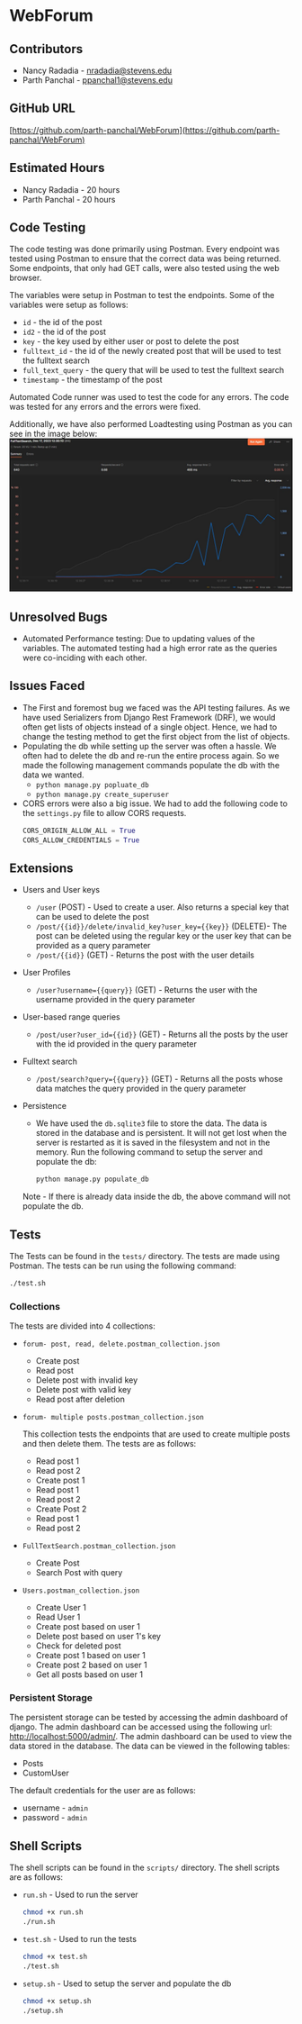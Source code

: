 # WebForum
## Contributors
* Nancy Radadia - [nradadia@stevens.edu](nradadia@stevens.edu)
* Parth Panchal - [ppanchal1@stevens.edu](ppanchal1@stevens.edu)

## GitHub URL
[https://github.com/parth-panchal/WebForum](https://github.com/parth-panchal/WebForum)

## Estimated Hours
* Nancy Radadia - 20 hours
* Parth Panchal - 20 hours

## Code Testing
The code testing was done primarily using Postman. Every endpoint was tested using Postman to ensure that the correct data was being returned. Some endpoints, that only had GET calls, were also tested using the web browser.

The variables were setup in Postman to test the endpoints. Some of the variables were setup as follows:
* `id` - the id of the post
* `id2` - the id of the post
* `key` - the key used by either user or post to delete the post
* `fulltext_id` - the id of the newly created post that will be used to test the fulltext search
* `full_text_query` - the query that will be used to test the fulltext search
* `timestamp` - the timestamp of the post

Automated Code runner was used to test the code for any errors. The code was tested for any errors and the errors were fixed. 

Additionally, we have also performed Loadtesting using Postman as you can see in the image below:  ![Alt text](./images/image.jpeg)

## Unresolved Bugs
* Automated Performance testing: Due to updating values of the variables. The automated testing had a high error rate as the queries were co-inciding with each other.

## Issues Faced
* The First and foremost bug we faced was the API testing failures. As we have used Serializers from Django Rest Framework (DRF), we would often get lists of objects instead of a single object. Hence, we had to change the testing method to get the first object from the list of objects.
* Populating the db while setting up the server was often a hassle. We often had to delete the db and re-run the entire process again. So we made the following management commands populate the db with the data we wanted.
  * `python manage.py popluate_db`
  * `python manage.py create_superuser`
* CORS errors were also a big issue. We had to add the following code to the `settings.py` file to allow CORS requests.
    ```python
    CORS_ORIGIN_ALLOW_ALL = True
    CORS_ALLOW_CREDENTIALS = True
    ```


## Extensions
* Users and User keys

    * `/user` (POST) - Used to create a user. Also returns a special key that can be used to delete the post
    * `/post/{{id}}/delete/invalid_key?user_key={{key}}` (DELETE)- The post can be deleted using the regular key or the user key that can be provided as a query parameter
    * `/post/{{id}}` (GET) - Returns the post with the user details

* User Profiles
  
    * `/user?username={{query}}` (GET) - Returns the user with the username provided in the query parameter


* User-based range queries
    
    * `/post/user?user_id={{id}}` (GET) - Returns all the posts by the user with the id provided in the query parameter

* Fulltext search
    
    * `/post/search?query={{query}}` (GET) - Returns all the posts whose data matches the query provided in the query parameter
  
* Persistence

    * We have used the `db.sqlite3` file to store the data. The data is stored in the database and is persistent. It will not get lost when the server is restarted as it is saved in the filesystem and not in the memory. Run the following command to setup the server and populate the db:
        ```bash
        python manage.py populate_db
        ```
    Note - If there is already data inside the db, the above command will not populate the db.


## Tests
The Tests can be found in the `tests/` directory. The tests are made using Postman. The tests can be run using the following command:
```bash
./test.sh
```
### Collections
The tests are divided into 4 collections:
* `forum- post, read, delete.postman_collection.json`
  
  * Create post
  * Read post
  * Delete post with invalid key
  * Delete post with valid key
  * Read post after deletion 

* `forum- multiple posts.postman_collection.json`
  
  This collection tests the endpoints that are used to create multiple posts and then delete them. The tests are as follows:
  * Read post 1
  * Read post 2
  * Create post 1
  * Read post 1
  * Read post 2
  * Create Post 2
  * Read post 1
  * Read post 2


* `FullTextSearch.postman_collection.json`
    
    * Create Post
    * Search Post with query


* `Users.postman_collection.json`

    * Create User 1
    * Read User 1
    * Create post based on user 1
    * Delete post based on user 1's key
    * Check for deleted post
    * Create post 1 based on user 1
    * Create post 2 based on user 1
    * Get all posts based on user 1

### Persistent Storage
The persistent storage can be tested by accessing the admin dashboard of django. The admin dashboard can be accessed using the following url: [http://localhost:5000/admin/](http://localhost:5000/admin/). The admin dashboard can be used to view the data stored in the database. The data can be viewed in the following tables:
* Posts
* CustomUser

The default credentials for the user are as follows:
* username - `admin`
* password - `admin`

## Shell Scripts
The shell scripts can be found in the `scripts/` directory. The shell scripts are as follows:
* `run.sh` - Used to run the server
    ```bash
    chmod +x run.sh
    ./run.sh
    ```
* `test.sh` - Used to run the tests
    ```bash
    chmod +x test.sh
    ./test.sh
    ```
* `setup.sh` - Used to setup the server and populate the db
    ```bash
    chmod +x setup.sh
    ./setup.sh
    ```